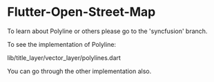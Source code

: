 # Flutter-Open-Street-Map

To learn about Polyline or others please go to the 'syncfusion' branch.

To see the implementation of Polyline:

lib/title_layer/vector_layer/polylines.dart

You can go through the other implementation also. 
